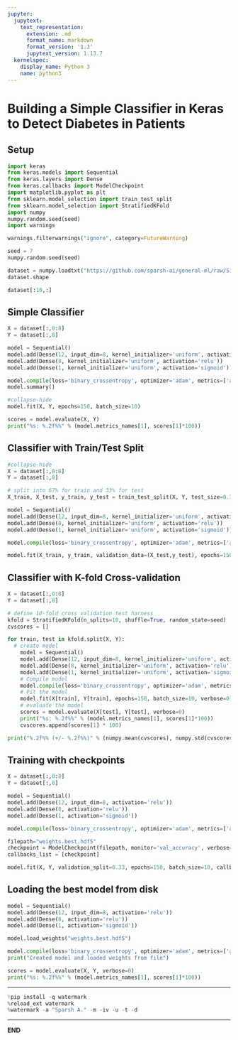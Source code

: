 ```yaml
---
jupyter:
  jupytext:
    text_representation:
      extension: .md
      format_name: markdown
      format_version: '1.3'
      jupytext_version: 1.13.7
  kernelspec:
    display_name: Python 3
    name: python3
---
```


<!-- #region id="_VHQRn5uihp7" -->
# Building a Simple Classifier in Keras to Detect Diabetes in Patients
<!-- #endregion -->

<!-- #region id="qPxZLdMIheJ_" -->
## Setup
<!-- #endregion -->

```python id="IaUvh0t2a-PQ"
import keras
from keras.models import Sequential
from keras.layers import Dense
from keras.callbacks import ModelCheckpoint
import matplotlib.pyplot as plt
from sklearn.model_selection import train_test_split
from sklearn.model_selection import StratifiedKFold
import numpy
numpy.random.seed(seed)
import warnings

warnings.filterwarnings("ignore", category=FutureWarning)
```

```python id="1N7_NLdna_9s"
seed = 7
numpy.random.seed(seed)
```

```python colab={"base_uri": "https://localhost:8080/"} id="OoYWcddCaz4z" executionInfo={"status": "ok", "timestamp": 1637683201271, "user_tz": -330, "elapsed": 27, "user": {"displayName": "Sparsh Agarwal", "photoUrl": "https://lh3.googleusercontent.com/a/default-user=s64", "userId": "13037694610922482904"}} outputId="90663a38-0df8-4983-bad1-ec683f043563"
dataset = numpy.loadtxt("https://github.com/sparsh-ai/general-ml/raw/S142234/Hand-On%2BKeras%2B-%2BCase%2BStudy%2BPima%2BIndians%2Bdataset/pima.csv", delimiter=",")
dataset.shape
```

```python colab={"base_uri": "https://localhost:8080/"} id="8wEdobs2bGmJ" executionInfo={"status": "ok", "timestamp": 1637683201272, "user_tz": -330, "elapsed": 15, "user": {"displayName": "Sparsh Agarwal", "photoUrl": "https://lh3.googleusercontent.com/a/default-user=s64", "userId": "13037694610922482904"}} outputId="e80dc038-3fa1-414c-ce44-44f4ed7c8e64"
dataset[:10,:]
```

<!-- #region id="J-Hb0D9LhjwB" -->
## Simple Classifier
<!-- #endregion -->

```python id="aeIr6H22bDAy"
X = dataset[:,0:8]
Y = dataset[:,8]
```

```python colab={"base_uri": "https://localhost:8080/"} id="HcAAOsDObODK" executionInfo={"status": "ok", "timestamp": 1637681624228, "user_tz": -330, "elapsed": 5, "user": {"displayName": "Sparsh Agarwal", "photoUrl": "https://lh3.googleusercontent.com/a/default-user=s64", "userId": "13037694610922482904"}} outputId="214f2b64-470c-4256-b105-01f3fde676d3"
model = Sequential()
model.add(Dense(12, input_dim=8, kernel_initializer='uniform', activation='relu'))
model.add(Dense(8, kernel_initializer='uniform', activation='relu'))
model.add(Dense(1, kernel_initializer='uniform', activation='sigmoid'))

model.compile(loss='binary_crossentropy', optimizer='adam', metrics=['accuracy'])
model.summary()
```

```python colab={"base_uri": "https://localhost:8080/"} id="MRUGuJFSbRip" executionInfo={"status": "ok", "timestamp": 1637681693561, "user_tz": -330, "elapsed": 42102, "user": {"displayName": "Sparsh Agarwal", "photoUrl": "https://lh3.googleusercontent.com/a/default-user=s64", "userId": "13037694610922482904"}} outputId="b0bdb8cd-cc44-46c0-90c7-a903636c7f24"
#collapse-hide
model.fit(X, Y, epochs=150, batch_size=10)
```

```python colab={"base_uri": "https://localhost:8080/"} id="dlGVgNT5bpeM" executionInfo={"status": "ok", "timestamp": 1637681697635, "user_tz": -330, "elapsed": 565, "user": {"displayName": "Sparsh Agarwal", "photoUrl": "https://lh3.googleusercontent.com/a/default-user=s64", "userId": "13037694610922482904"}} outputId="c5f6d37d-a6bf-4555-a8e8-b608cb8fe0ec"
scores = model.evaluate(X, Y)
print("%s: %.2f%%" % (model.metrics_names[1], scores[1]*100))
```

<!-- #region id="uOqagZeWpb-u" -->
## Classifier with Train/Test Split
<!-- #endregion -->

```python colab={"base_uri": "https://localhost:8080/"} id="aPr-_Svspj5Y" executionInfo={"status": "ok", "timestamp": 1637685373223, "user_tz": -330, "elapsed": 24573, "user": {"displayName": "Sparsh Agarwal", "photoUrl": "https://lh3.googleusercontent.com/a/default-user=s64", "userId": "13037694610922482904"}} outputId="9ceb0471-7906-46d4-8c74-d9412d76dd39"
#collapse-hide
X = dataset[:,0:8]
Y = dataset[:,8]

# split into 67% for train and 33% for test
X_train, X_test, y_train, y_test = train_test_split(X, Y, test_size=0.33, random_state=seed)

model = Sequential()
model.add(Dense(12, input_dim=8, kernel_initializer='uniform', activation='relu'))
model.add(Dense(8, kernel_initializer='uniform', activation='relu'))
model.add(Dense(1, kernel_initializer='uniform', activation='sigmoid'))

model.compile(loss='binary_crossentropy', optimizer='adam', metrics=['accuracy'])

model.fit(X_train, y_train, validation_data=(X_test,y_test), epochs=150, batch_size=10)
```

<!-- #region id="K2cRrx0yp5sN" -->
## Classifier with K-fold Cross-validation
<!-- #endregion -->

```python colab={"base_uri": "https://localhost:8080/"} id="PSbbFfHSqC3j" executionInfo={"status": "ok", "timestamp": 1637685591758, "user_tz": -330, "elapsed": 159416, "user": {"displayName": "Sparsh Agarwal", "photoUrl": "https://lh3.googleusercontent.com/a/default-user=s64", "userId": "13037694610922482904"}} outputId="8afb50b5-85e2-4266-d5e3-cd539ade5d0e"
X = dataset[:,0:8]
Y = dataset[:,8]

# define 10-fold cross validation test harness
kfold = StratifiedKFold(n_splits=10, shuffle=True, random_state=seed)
cvscores = []

for train, test in kfold.split(X, Y):
  # create model
	model = Sequential()
	model.add(Dense(12, input_dim=8, kernel_initializer='uniform', activation='relu'))
	model.add(Dense(8, kernel_initializer='uniform', activation='relu'))
	model.add(Dense(1, kernel_initializer='uniform', activation='sigmoid'))
	# Compile model
	model.compile(loss='binary_crossentropy', optimizer='adam', metrics=['accuracy'])
	# Fit the model
	model.fit(X[train], Y[train], epochs=150, batch_size=10, verbose=0)
	# evaluate the model
	scores = model.evaluate(X[test], Y[test], verbose=0)
	print("%s: %.2f%%" % (model.metrics_names[1], scores[1]*100))
	cvscores.append(scores[1] * 100)

print("%.2f%% (+/- %.2f%%)" % (numpy.mean(cvscores), numpy.std(cvscores)))
```

<!-- #region id="MrpICfmphqw1" -->
## Training with checkpoints
<!-- #endregion -->

```python colab={"base_uri": "https://localhost:8080/"} id="ftQUWdgshqur" executionInfo={"status": "ok", "timestamp": 1637683422679, "user_tz": -330, "elapsed": 20313, "user": {"displayName": "Sparsh Agarwal", "photoUrl": "https://lh3.googleusercontent.com/a/default-user=s64", "userId": "13037694610922482904"}} outputId="cadafae4-d4fc-4d3d-f897-2f338c510c4b"
X = dataset[:,0:8]
Y = dataset[:,8]

model = Sequential()
model.add(Dense(12, input_dim=8, activation='relu'))
model.add(Dense(8, activation='relu'))
model.add(Dense(1, activation='sigmoid'))

model.compile(loss='binary_crossentropy', optimizer='adam', metrics=['accuracy'])

filepath="weights.best.hdf5"
checkpoint = ModelCheckpoint(filepath, monitor='val_accuracy', verbose=1, save_best_only=True, mode='max')
callbacks_list = [checkpoint]

model.fit(X, Y, validation_split=0.33, epochs=150, batch_size=10, callbacks=callbacks_list, verbose=0)
```

<!-- #region id="RV-EQh42ioFh" -->
## Loading the best model from disk
<!-- #endregion -->

```python colab={"base_uri": "https://localhost:8080/"} id="1ifAjxgDhqsP" executionInfo={"status": "ok", "timestamp": 1637683484266, "user_tz": -330, "elapsed": 897, "user": {"displayName": "Sparsh Agarwal", "photoUrl": "https://lh3.googleusercontent.com/a/default-user=s64", "userId": "13037694610922482904"}} outputId="3350e788-85b0-405a-81f6-fad404755ed3"
model = Sequential()
model.add(Dense(12, input_dim=8, activation='relu'))
model.add(Dense(8, activation='relu'))
model.add(Dense(1, activation='sigmoid'))

model.load_weights("weights.best.hdf5")

model.compile(loss='binary_crossentropy', optimizer='adam', metrics=['accuracy'])
print("Created model and loaded weights from file")

scores = model.evaluate(X, Y, verbose=0)
print("%s: %.2f%%" % (model.metrics_names[1], scores[1]*100))
```

<!-- #region id="ANs2N2QrbxBl" -->
---
<!-- #endregion -->

```python colab={"base_uri": "https://localhost:8080/"} id="bZNZkzeubxBn" executionInfo={"status": "ok", "timestamp": 1637681742834, "user_tz": -330, "elapsed": 3309, "user": {"displayName": "Sparsh Agarwal", "photoUrl": "https://lh3.googleusercontent.com/a/default-user=s64", "userId": "13037694610922482904"}} outputId="f165e6d7-77af-4af4-b827-18e0d18738ae"
!pip install -q watermark
%reload_ext watermark
%watermark -a "Sparsh A." -m -iv -u -t -d
```

<!-- #region id="NBMq1V3AbxBn" -->
---
<!-- #endregion -->

<!-- #region id="ebCJvoi9bxBo" -->
**END**
<!-- #endregion -->
